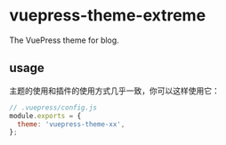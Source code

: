 # vuepress-theme-extreme

The VuePress theme for blog.

## usage

主题的使用和插件的使用方式几乎一致，你可以这样使用它：

```js
// .vuepress/config.js
module.exports = {
  theme: 'vuepress-theme-xx',
};
```
